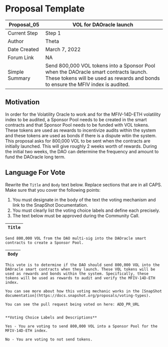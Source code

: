 # Proposal Template


| Proposal_05 | VOL for DAOracle launch |
| --- | --- |
| Current Step | Step 1 |
| Author | Theta |
| Date Created | March 7, 2022 |
| Forum Link | NA |
| Simple Summary | Send 800,000 VOL tokens into a Sponsor Pool when the DAOracle smart contracts launch. These tokens will be used as rewards and bonds to ensure the MFIV index is audited.  |

## Motivation

In order for the Volatility Oracle to work and for the MFIV-14D-ETH volatility index to be audited, a Sponsor Pool needs to be created in the smart contracts and that Sponsor Pool needs to be funded with VOL tokens. These tokens are used as rewards to incentivize audits within the system and these tokens are used as bonds if there is a dispute witin the system. This proposal asks for 800,000 VOL to be sent when the contracts are initially launched. This will give roughly 2 weeks worth of rewards. During the initial two weeks, the DAO can determine the frequency and amount to fund the DAOracle long term.

## Language For Vote

Rewrite the `Title` and `Body` text below. Replace sections that are in all CAPS. Make sure that you cover the following points:
1. You must designate in the body of the text the voting mechanism and link to the SnapShot Documentation.
2. You must clearly list the voting choice labels and define each precisely.
3. The text below must be approved during the Community Call.

| `Title` |
| --- |
```
Send 800,000 VOL from the DAO multi-sig into the DAOracle smart contracts to create a Sponsor Pool.
``` 


| `Body` |
| --- |
```
This vote is to determine if the DAO should send 800,000 VOL into the DAOracle smart contracts when they launch. These VOL tokens will be used as rewards and bonds within the system. Specifically, these tokens will be used as rewards to audit and verify the MFIV-14D-ETH index.

You can see more about how this voting mechanic works in the [SnapShot documentation](https://docs.snapshot.org/proposals/voting-types).

You can see the pull request being voted on here: ADD_PR_URL


**Voting Choice Labels and Descriptions**

Yes - You are voting to send 800,000 VOL into a Sponsor Pool for the MFIV-14D-ETH index.

No - You are voting to not send tokens.

```